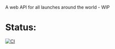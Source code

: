A web API for all launches around the world - WIP

# Status:

[![CI](https://github.com/ahirdman/spaceport/actions/workflows/main.yml/badge.svg)](https://github.com/ahirdman/spaceport/actions/workflows/main.yml)
